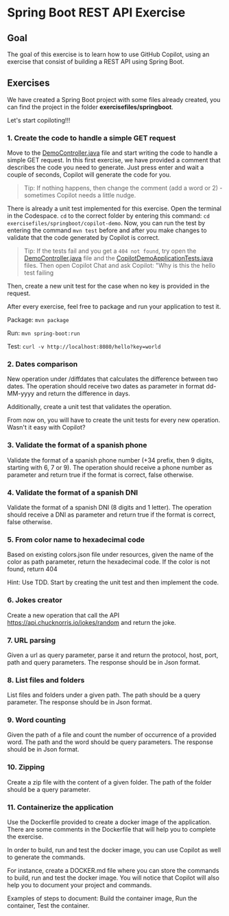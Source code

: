 # Spring Boot REST API Exercise

## Goal

The goal of this exercise is to learn how to use GitHub Copilot, using an exercise that consist of building a REST API using Spring Boot.

## Exercises

We have created a Spring Boot project with some files already created, you can find the project in the folder **exercisefiles/springboot**. 

Let's start copiloting!!!

### 1. Create the code to handle a simple GET request

Move to the [DemoController.java](exercisefiles/springboot/copilot-demo/src/main/java/com/microsoft/hackathon/copilotdemo/controller/DemoController.java) file and start writing the code to handle a simple GET request. In this first exercise, we have provided a comment that describes the code you need to generate. Just press enter and wait a couple of seconds, Copilot will generate the code for you.

> Tip: If nothing happens, then change the comment (add a word or 2) - sometimes Copilot needs a little nudge.

There is already a unit test implemented for this exercise. Open the terminal in the Codespace. `cd` to the correct folder by entering this command: `cd exercisefiles/springboot/copilot-demo`. Now, you can run the test by entering the command `mvn test` before and after you make changes to validate that the code generated by Copilot is correct.

> Tip: If the tests fail and you get a `404 not found`, try open the [DemoController.java](exercisefiles/springboot/copilot-demo/src/main/java/com/microsoft/hackathon/copilotdemo/controller/DemoController.java) file and the [CopilotDemoApplicationTests.java](exercisefiles/springboot/copilot-demo/src/test/java/com/microsoft/hackathon/copilotdemo/CopilotDemoApplicationTests.java) files. Then open Copilot Chat and ask Copilot: "Why is this the hello test failing 

Then, create a new unit test for the case when no key is provided in the request.

After every exercise, feel free to package and run your application to test it.

Package: `mvn package`

Run: `mvn spring-boot:run`

Test: `curl -v http://localhost:8080/hello?key=world`

### 2. Dates comparison

New operation under /diffdates that calculates the difference between two dates. The operation should receive two dates as parameter in format dd-MM-yyyy and return the difference in days. 

Additionally, create a unit test that validates the operation.

From now on, you will have to create the unit tests for every new operation. Wasn't it easy with Copilot? 

### 3. Validate the format of a spanish phone 

Validate the format of a spanish phone number (+34 prefix, then 9 digits, starting with 6, 7 or 9). The operation should receive a phone number as parameter and return true if the format is correct, false otherwise. 

### 4. Validate the format of a spanish DNI

Validate the format of a spanish DNI (8 digits and 1 letter). The operation should receive a DNI as parameter and return true if the format is correct, false otherwise. 

### 5. From color name to hexadecimal code

Based on existing colors.json file under resources, given the name of the color as path parameter, return the hexadecimal code. If the color is not found, return 404

Hint: Use TDD. Start by creating the unit test and then implement the code.

### 6. Jokes creator

Create a new operation that call the API https://api.chucknorris.io/jokes/random and return the joke.

### 7. URL parsing

Given a url as query parameter, parse it and return the protocol, host, port, path and query parameters. The response should be in Json format.

### 8. List files and folders 

List files and folders under a given path. The path should be a query parameter. The response should be in Json format.

### 9. Word counting

Given the path of a file and count the number of occurrence of a provided word. The path and the word should be query parameters. The response should be in Json format.

### 10. Zipping

Create a zip file with the content of a given folder. The path of the folder should be a query parameter.

### 11. Containerize the application

Use the Dockerfile provided to create a docker image of the application. There are some comments in the Dockerfile that will help you to complete the exercise. 

In order to build, run and test the docker image, you can use Copilot as well to generate the commands. 

For instance, create a DOCKER.md file where you can store the commands to build, run and test the docker image. You will notice that Copilot will also help you to document your project and commands. 

Examples of steps to document: Build the container image, Run the container, Test the container.









